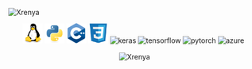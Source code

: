 <p align="left"> <img src="https://komarev.com/ghpvc/?username=Xrenya&color=brightgreen" alt="Xrenya" /> </p>

<p align="center">
  <img src="https://github.com/devicons/devicon/blob/master/icons/linux/linux-original.svg" alt="linux" width="40" height="40"/>
  <img src="https://github.com/devicons/devicon/blob/master/icons/python/python-original.svg" alt="python" width="40" height="40"/>
  <img src="https://github.com/devicons/devicon/blob/master/icons/cplusplus/cplusplus-original.svg" alt="cplusplus" width="40" height="40"/>
  <img src="https://github.com/devicons/devicon/blob/master/icons/css3/css3-original.svg" alt="python" width="40" height="40"/>
  <img src="https://github.com/valohai/ml-logos/blob/master/keras.svg" alt="keras" width="40" height="40"/> 
  <img src="https://www.vectorlogo.zone/logos/tensorflow/tensorflow-icon.svg" alt="tensorflow" width="40" height="40"/> 
  <img src="https://www.vectorlogo.zone/logos/pytorch/pytorch-icon.svg" alt="pytorch" width="40" height="40"/>
  <img src="https://github.com/David-Summers/Azure-Design/blob/master/SVG_Icons-All/Azure.svg" alt="azure" height="40"/>
</p>

<p align="center">&nbsp;<img align="center" src="https://github-readme-stats.vercel.app/api?username=Xrenya&show_icons=true&hide_border=true&hide_title=true&include_all_commits=true" alt="Xrenya" />
</p>


<!--
<p align="center">&nbsp;<img align="center" src="https://github-readme-stats.anuraghazra1.vercel.app/api/top-langs/?username=Xrenya&layout=compact" alt="Xrenya" />
</p>
**Xrenya/Xrenya** is a ✨ _special_ ✨ repository because its `README.md` (this file) appears on your GitHub profile.

Here are some ideas to get you started:

- 🔭 I’m currently working on ...
- 🌱 I’m currently learning ...
- 👯 I’m looking to collaborate on ...
- 🤔 I’m looking for help with ...
- 💬 Ask me about ...
- 📫 How to reach me: ...
- 😄 Pronouns: ...
- ⚡ Fun fact: ...
-->

